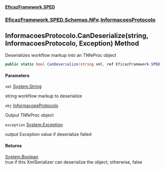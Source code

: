 #### [EficazFramework.SPED](EficazFrameworkSPED.md 'EficazFramework SPED')
### [EficazFramework.SPED.Schemas.NFe](EficazFramework.SPED.Schemas.NFe.md 'EficazFramework.SPED.Schemas.NFe').[InformacoesProtocolo](EficazFramework.SPED.Schemas.NFe/InformacoesProtocolo.md 'EficazFramework.SPED.Schemas.NFe.InformacoesProtocolo')

## InformacoesProtocolo.CanDeserialize(string, InformacoesProtocolo, Exception) Method

Deserializes workflow markup into an TNfeProc object

```csharp
public static bool CanDeserialize(string xml, ref EficazFramework.SPED.Schemas.NFe.InformacoesProtocolo obj, ref System.Exception exception);
```
#### Parameters

<a name='EficazFramework.SPED.Schemas.NFe.InformacoesProtocolo.CanDeserialize(string,EficazFramework.SPED.Schemas.NFe.InformacoesProtocolo,System.Exception).xml'></a>

`xml` [System.String](https://docs.microsoft.com/en-us/dotnet/api/System.String 'System.String')

string workflow markup to deserialize

<a name='EficazFramework.SPED.Schemas.NFe.InformacoesProtocolo.CanDeserialize(string,EficazFramework.SPED.Schemas.NFe.InformacoesProtocolo,System.Exception).obj'></a>

`obj` [InformacoesProtocolo](EficazFramework.SPED.Schemas.NFe/InformacoesProtocolo.md 'EficazFramework.SPED.Schemas.NFe.InformacoesProtocolo')

Output TNfeProc object

<a name='EficazFramework.SPED.Schemas.NFe.InformacoesProtocolo.CanDeserialize(string,EficazFramework.SPED.Schemas.NFe.InformacoesProtocolo,System.Exception).exception'></a>

`exception` [System.Exception](https://docs.microsoft.com/en-us/dotnet/api/System.Exception 'System.Exception')

output Exception value if deserialize failed

#### Returns
[System.Boolean](https://docs.microsoft.com/en-us/dotnet/api/System.Boolean 'System.Boolean')  
true if this XmlSerializer can deserialize the object; otherwise, false
